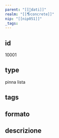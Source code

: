 ```yaml
---
parent: "[[💾dati]]"
realm: "[[🌎concrete]]"
nip: "[[nip051]]"
_tags:
---
```

## id
10001
## type
pinna lista
## tags
## formato

## descrizione

